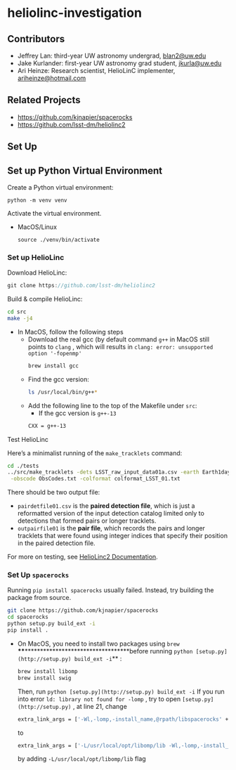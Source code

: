 # heliolinc-investigation

## Contributors

- Jeffrey Lan: third-year UW astronomy undergrad, [blan2@uw.edu](mailto:blan2@uw.edu)
- Jake Kurlander: first-year UW astronomy grad student, [jkurla@uw.edu](mailto:jkurla@uw.edu)
- Ari Heinze: Research scientist, HelioLinC implementer, [ariheinze@hotmail.com](mailto:ariheinze@hotmail.com)

## Related Projects

- https://github.com/kjnapier/spacerocks
- https://github.com/lsst-dm/heliolinc2

## Set Up

## Set up Python Virtual Environment

Create a Python virtual environment:

```
python -m venv venv
```

Activate the virtual environment.

- MacOS/Linux
  ```
  source ./venv/bin/activate
  ```


### Set up HelioLinc

Download HelioLinc:

```jsx
git clone https://github.com/lsst-dm/heliolinc2
```

Build & compile HelioLinc:

```bash
cd src
make -j4
```

- In MacOS, follow the following steps
  - Download the real gcc (by default command `g++` in MacOS still points to `clang` , which will results in `clang: error: unsupported option '-fopenmp'`
    ```bash
    brew install gcc
    ```
  - Find the gcc version:
    ```bash
    ls /usr/local/bin/g++*
    ```
  - Add the following line to the top of the Makefile under `src`:
    - If the gcc version is `g++-13`
    ```bash
    CXX = g++-13
    ```

Test HelioLinc

Here’s a minimalist running of the `make_tracklets` command:

```bash
cd ./tests
../src/make_tracklets -dets LSST_raw_input_data01a.csv -earth Earth1day2020s_02a.txt \
 -obscode ObsCodes.txt -colformat colformat_LSST_01.txt
```

There should be two output file:

- `pairdetfile01.csv` is the **paired detection file**, which is just a reformatted version of the input detection catalog limited only to detections that formed pairs or longer tracklets.
- `outpairfile01` is the **pair file**, which records the pairs and longer tracklets that were found using integer indices that specify their position in the paired detection file.

For more on testing, see [HelioLinc2 Documentation](https://github.com/lsst-dm/heliolinc2#testing-make_tracklets).

### Set Up `spacerocks`

Running `pip install spacerocks` usually failed. Instead, try building the package from source.

```bash
git clone https://github.com/kjnapier/spacerocks
cd spacerocks
python setup.py build_ext -i
pip install .
```

- On MacOS, you need to install two packages using `brew` **************\*\***************\*\*\*\***************\*\***************before running `python [setup.py](http://setup.py) build_ext -i`\*\* :
  ```bash
  brew install libomp
  brew install swig
  ```
  Then, run `python [setup.py](http://setup.py) build_ext -i`
  If you run into error `ld: library not found for -lomp` , try to open `[setup.py](http://setup.py)` , at line 21, change
  ```bash
  extra_link_args = ['-Wl,-lomp,-install_name,@rpath/libspacerocks' + suffix]
  ```
  to
  ```bash
  extra_link_args = ['-L/usr/local/opt/libomp/lib -Wl,-lomp,-install_name,@rpath/libspacerocks' + suffix]
  ```
  by adding `-L/usr/local/opt/libomp/lib` flag
